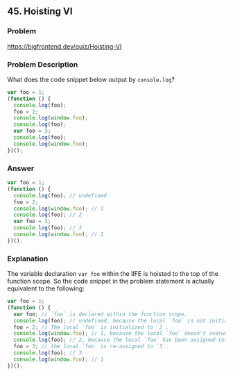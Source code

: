 ## 45. Hoisting VI

### Problem

https://bigfrontend.dev/quiz/Hoisting-VI

### Problem Description

What does the code snippet below output by `console.log`?

```js
var foo = 1;
(function () {
  console.log(foo);
  foo = 2;
  console.log(window.foo);
  console.log(foo);
  var foo = 3;
  console.log(foo);
  console.log(window.foo);
})();
```

### Answer

```js
var foo = 1;
(function () {
  console.log(foo); // undefined
  foo = 2;
  console.log(window.foo); // 1
  console.log(foo); // 2
  var foo = 3;
  console.log(foo); // 3
  console.log(window.foo); // 1
})();
```

### Explanation

The variable declaration `var foo` within the IIFE is hoisted to the top of the function scope. So the code snippet in the problem statement is actually equivalent to the following:

```js
var foo = 1;
(function () {
  var foo; // `foo` is declared within the function scope.
  console.log(foo); // undefined, because the local `foo` is not initialized.
  foo = 2; // The local `foo` is initialized to `2`.
  console.log(window.foo); // 1, because the local `foo` doesn't overwrite the global `foo`.
  console.log(foo); // 2, because the local `foo` has been assigned to `2`.
  foo = 3; // the local `foo` is re-assigned to `3`.
  console.log(foo); // 3
  console.log(window.foo); // 1
})();
```
